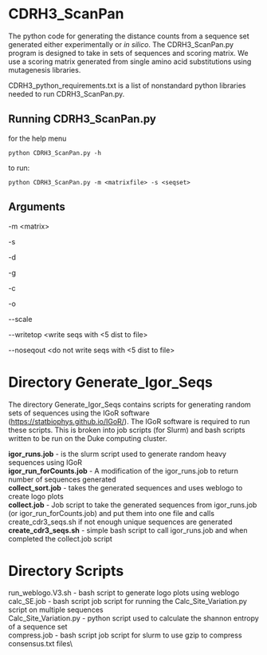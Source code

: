 # CDRH3_ScanPan

The python code for generating the distance counts from a sequence set generated either experimentally or *in silico*. The CDRH3_ScanPan.py program is designed to take in sets of sequences and scoring matrix. We use a scoring matrix generated from single amino acid substitutions using mutagenesis libraries.

CDRH3_python_requirements.txt is a list of nonstandard python libraries needed to run CDRH3_ScanPan.py.

## Running CDRH3_ScanPan.py

for the help menu
```
python CDRH3_ScanPan.py -h
```

to run:
```
python CDRH3_ScanPan.py -m <matrixfile> -s <seqset>
```

## Arguments

-m \<matrix\>

-s <sequence file>

-d <distance file>

-g <gene>

-c <cutoff>

-o <pdffile name>

--scale <scale to use>

--writetop <write seqs with <5 dist to file>

--noseqout <do not write seqs with <5 dist to file>


# Directory Generate_Igor_Seqs

The directory Generate_Igor_Seqs contains scripts for generating random sets of sequences using the IGoR software (https://statbiophys.github.io/IGoR/). The IGoR software is required to run these scripts. This is broken into job scripts (for Slurm) and bash scripts written to be run on the Duke computing cluster.

**igor_runs.job** - is the slurm script used to generate random heavy sequences using IGoR\
**igor_run_forCounts.job** - A modification of the igor_runs.job to return number of sequences generated\
**collect_sort.job** - takes the generated sequences and uses weblogo to create logo plots\
**collect.job** - Job script to take the generated sequences from igor_runs.job (or igor_run_forCounts.job) and put them into one file and calls create_cdr3_seqs.sh if not enough unique sequences are generated\
**create_cdr3_seqs.sh** - simple bash script to call igor_runs.job and when completed the collect.job script


# Directory Scripts

run_weblogo.V3.sh - bash script to generate logo plots using weblogo \
calc_SE.job - bash script job script for running the Calc_Site_Variation.py script on multiple sequences\
Calc_Site_Variation.py - python script used to calculate the shannon entropy of a sequence set\
compress.job - bash script job script for slurm to use gzip to compress consensus.txt files\
